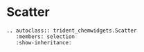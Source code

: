 # Scatter

```{eval-rst}
.. autoclass:: trident_chemwidgets.Scatter
   :members: selection
   :show-inheritance:
```